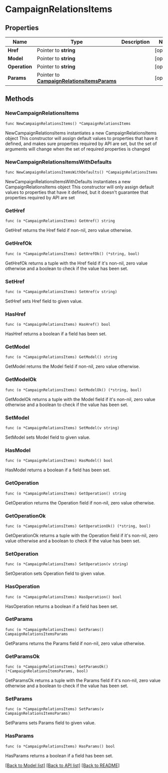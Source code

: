 # CampaignRelationsItems

## Properties

Name | Type | Description | Notes
------------ | ------------- | ------------- | -------------
**Href** | Pointer to **string** |  | [optional] 
**Model** | Pointer to **string** |  | [optional] 
**Operation** | Pointer to **string** |  | [optional] 
**Params** | Pointer to [**CampaignRelationsItemsParams**](CampaignRelationsItemsParams.md) |  | [optional] 

## Methods

### NewCampaignRelationsItems

`func NewCampaignRelationsItems() *CampaignRelationsItems`

NewCampaignRelationsItems instantiates a new CampaignRelationsItems object
This constructor will assign default values to properties that have it defined,
and makes sure properties required by API are set, but the set of arguments
will change when the set of required properties is changed

### NewCampaignRelationsItemsWithDefaults

`func NewCampaignRelationsItemsWithDefaults() *CampaignRelationsItems`

NewCampaignRelationsItemsWithDefaults instantiates a new CampaignRelationsItems object
This constructor will only assign default values to properties that have it defined,
but it doesn't guarantee that properties required by API are set

### GetHref

`func (o *CampaignRelationsItems) GetHref() string`

GetHref returns the Href field if non-nil, zero value otherwise.

### GetHrefOk

`func (o *CampaignRelationsItems) GetHrefOk() (*string, bool)`

GetHrefOk returns a tuple with the Href field if it's non-nil, zero value otherwise
and a boolean to check if the value has been set.

### SetHref

`func (o *CampaignRelationsItems) SetHref(v string)`

SetHref sets Href field to given value.

### HasHref

`func (o *CampaignRelationsItems) HasHref() bool`

HasHref returns a boolean if a field has been set.

### GetModel

`func (o *CampaignRelationsItems) GetModel() string`

GetModel returns the Model field if non-nil, zero value otherwise.

### GetModelOk

`func (o *CampaignRelationsItems) GetModelOk() (*string, bool)`

GetModelOk returns a tuple with the Model field if it's non-nil, zero value otherwise
and a boolean to check if the value has been set.

### SetModel

`func (o *CampaignRelationsItems) SetModel(v string)`

SetModel sets Model field to given value.

### HasModel

`func (o *CampaignRelationsItems) HasModel() bool`

HasModel returns a boolean if a field has been set.

### GetOperation

`func (o *CampaignRelationsItems) GetOperation() string`

GetOperation returns the Operation field if non-nil, zero value otherwise.

### GetOperationOk

`func (o *CampaignRelationsItems) GetOperationOk() (*string, bool)`

GetOperationOk returns a tuple with the Operation field if it's non-nil, zero value otherwise
and a boolean to check if the value has been set.

### SetOperation

`func (o *CampaignRelationsItems) SetOperation(v string)`

SetOperation sets Operation field to given value.

### HasOperation

`func (o *CampaignRelationsItems) HasOperation() bool`

HasOperation returns a boolean if a field has been set.

### GetParams

`func (o *CampaignRelationsItems) GetParams() CampaignRelationsItemsParams`

GetParams returns the Params field if non-nil, zero value otherwise.

### GetParamsOk

`func (o *CampaignRelationsItems) GetParamsOk() (*CampaignRelationsItemsParams, bool)`

GetParamsOk returns a tuple with the Params field if it's non-nil, zero value otherwise
and a boolean to check if the value has been set.

### SetParams

`func (o *CampaignRelationsItems) SetParams(v CampaignRelationsItemsParams)`

SetParams sets Params field to given value.

### HasParams

`func (o *CampaignRelationsItems) HasParams() bool`

HasParams returns a boolean if a field has been set.


[[Back to Model list]](../README.md#documentation-for-models) [[Back to API list]](../README.md#documentation-for-api-endpoints) [[Back to README]](../README.md)


